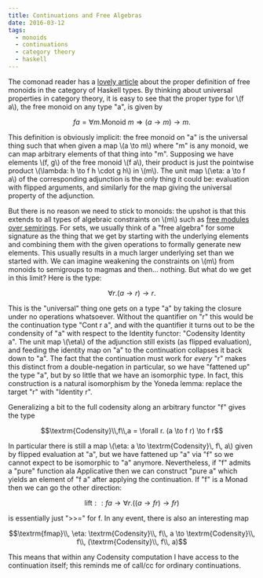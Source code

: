 ```yaml
---
title: Continuations and Free Algebras 
date: 2016-03-12
tags: 
  - monoids
  - continuations
  - category theory
  - haskell
---
```


The comonad reader has a [lovely
article](http://comonad.com/reader/2015/free-monoids-in-haskell/) about the
proper definition of free monoids in the category of Haskell types. By thinking
about universal properties in category theory, it is easy to see that the proper
type for \\(f a\\), the free monoid on any type "a", is given by

$$f a = \forall m. \textrm{Monoid } m \Rightarrow (a \to m) \to m.$$

This definition is obviously implicit: the free monoid on "a" is the universal
thing such that when given a map \\(a \to m\\) where "m" is any monoid, we can
map arbitrary elements of that thing into "m". Supposing we have elements \\(f,
g\\) of the free monoid \\(f a\\), their product is just the pointwise product
\\(\lambda: h \to f h \cdot g h\\) in \\(m\\). The unit map \\(\eta: a \to f a\\)
of the corresponding adjunction is the only thing it could be: evaluation with
flipped arguments, and similarly for the map giving the universal property of
the adjunction.

But there is no reason we need to stick to monoids: the upshot is that this
extends to all types of algebraic constraints on \\(m\\) such as [free modules over
semirings](http://comonad.com/reader/2011/free-modules-and-functional-linear-functionals/).
For sets, we usually think of a "free algebra" for some signature as the thing
that we get by starting with the underlying elements and combining them with the
given operations to formally generate new elements. This usually results in a
much larger underlying set than we started with. We can imagine weakening the
constraints on \\(m\\) from monoids to semigroups to magmas and then... nothing.
But what do we get in this limit? Here is the type:

$$\forall r. (a \to r) \to r.$$

This is the "universal" thing one gets on a type "a" by taking the closure under
no operations whatsoever. Without the quantifier on "r" this would be the
continuation type "Cont r a", and with the quantifier it turns out to be the
condensity of "a" with respect to the Identity functor: "Codensity Identity a".
The unit map \\(\eta\\) of the adjunction still exists (as flipped evaluation),
and feeding the identity map on "a" to the continuation collapses it back down
to "a". The fact that the continuation must work for *every* "r" makes this
distinct from a double-negation in particular, so we have "fattened up" the type
"a", but by so little that we have an isomorphic type. In fact, this
construction is a natural isomorphism by the Yoneda lemma: replace the target
"r" with "Identity r".

Generalizing a bit to the full codensity along an arbitrary functor "f" gives
the type

$$\textrm{Codensity}\\,f\\,a = \forall r. (a \to f r) \to f r$$

In particular there is still a map \\(\eta: a \to \textrm{Codensity}\\, f\\, a\\)
given by flipped evaluation at "a", but we have fattened up "a" via "f" so we
cannot expect to be isomorphic to "a" anymore. Nevertheless, if "f" admits a
"pure" function ala Applicative then we can construct "pure a" which yields an
element of "f a" after applying the continuation. If "f" is a Monad then we can
go the other direction:

$$\textrm{lift} :: f a \to \forall r. ((a \to f r) \to f r)$$

is essentially just ">>=" for f. In any event, there is also an interesting map

$$\textrm{fmap}\\, \eta: \textrm{Codensity}\\, f\\, a \to \textrm{Codensity}\\, f\\, (\textrm{Codensity}\\, f\\, a)$$

This means that within any Codensity computation I have access to the
continuation itself; this reminds me of call/cc for ordinary continuations.
